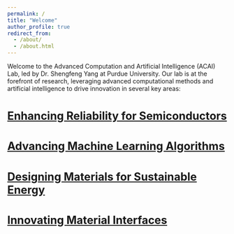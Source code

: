 ```yaml
---
permalink: /
title: "Welcome"
author_profile: true
redirect_from: 
  - /about/
  - /about.html
---
```


Welcome to the Advanced Computation and Artificial Intelligence (ACAI) Lab, led by Dr. Shengfeng Yang at Purdue University. Our lab is at the forefront of research, leveraging advanced computational methods and artificial intelligence to drive innovation in several key areas:

<a href="/research_semiconductors" style="font-size: 25px; font-weight: bold;">Enhancing Reliability for Semiconductors</a>
======

<a href="/research_AI" style="font-size: 25px; font-weight: bold;">Advancing Machine Learning Algorithms</a>
======

<a href="/research_energy_materials" style="font-size: 25px; font-weight: bold;">Designing Materials for Sustainable Energy</a>
======

<a href="/research_interfaces" style="font-size: 25px; font-weight: bold;">Innovating Material Interfaces</a>
======
